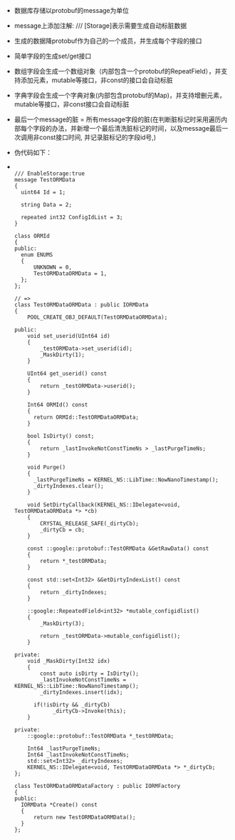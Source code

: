 * 数据库存储以protobuf的message为单位

* message上添加注解: /// [Storage]表示需要生成自动标脏数据

* 生成的数据降protobuf作为自己的一个成员，并生成每个字段的接口

* 简单字段的生成set/get接口

* 数组字段会生成一个数组对象（内部包含一个protobuf的RepeatField），并支持添加元素，mutable等接口，非const的接口会自动标脏

* 字典字段会生成一个字典对象(内部包含protobuf的Map)，并支持增删元素，mutable等接口，非const接口会自动标脏

* 最后一个message的脏 = 所有message字段的脏(在判断脏标记时采用遍历内部每个字段的办法，并新增一个最后清洗脏标记的时间，以及message最后一次调用非const接口时间, 并记录脏标记的字段id号,)

* 伪代码如下：

* ```
  
  /// EnableStorage:true
  message TestORMData
  {
    uint64 Id = 1;
  
    string Data = 2;
  
    repeated int32 ConfigIdList = 3;
  }
  
  class ORMId
  {
  public:
  	enum ENUMS
  	{
  		UNKNOWN = 0,
  		TestORMDataORMData = 1, 
  	};
  };
  
  // =>
  class TestORMDataORMData : public IORMData
  {
      POOL_CREATE_OBJ_DEFAULT(TestORMDataORMData);
  
  public:
      void set_userid(UInt64 id)
      {
          _testORMData->set_userid(id);
          _MaskDirty(1);
      }
  
      UInt64 get_userid() const
      {
          return _testORMData->userid();
      }
      
      Int64 ORMId() const
      {
      	return ORMId::TestORMDataORMData;
      }
  
      bool IsDirty() const;
      {
          return _lastInvokeNotConstTimeNs > _lastPurgeTimeNs;
      }
  
      void Purge()
      {
        _lastPurgeTimeNs = KERNEL_NS::LibTime::NowNanoTimestamp();
        _dirtyIndexes.clear();
      }
  
      void SetDirtyCallback(KERNEL_NS::IDelegate<void, TestORMDataORMData *> *cb)
      {
          CRYSTAL_RELEASE_SAFE(_dirtyCb);
          _dirtyCb = cb;
      }
  
      const ::google::protobuf::TestORMData &GetRawData() const
      {
          return *_testORMData;
      }
  
      const std::set<Int32> &GetDirtyIndexList() const
      {
          return _dirtyIndexes;
      }
  
      ::google::RepeatedField<int32> *mutable_configidlist()
      {
          _MaskDirty(3);
  
          return _testORMData->mutable_configidlist();
      }
  
  private:
      void _MaskDirty(Int32 idx)
      {
          const auto isDirty = IsDirty();
          _lastInvokeNotConstTimeNs = KERNEL_NS::LibTime::NowNanoTimestamp();
          _dirtyIndexes.insert(idx);
  
        if(!isDirty && _dirtyCb)
              _dirtyCb->Invoke(this);
      }
  
  private:
      ::google::protobuf::TestORMData *_testORMData;
  
      Int64 _lastPurgeTimeNs;
      Int64 _lastInvokeNotConstTimeNs;
      std::set<Int32> _dirtyIndexes;
      KERNEL_NS::IDelegate<void, TestORMDataORMData *> *_dirtyCb;
  };
  
  class TestORMDataORMDataFactory : public IORMFactory
  {
  public:
  	IORMData *Create() const
  	{
  		return new TestORMDataORMData();
  	}
  };
  
  
  ```
  
  